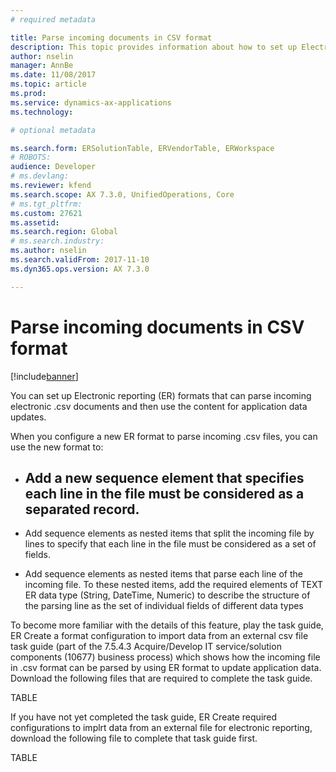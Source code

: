 ```yaml
---
# required metadata

title: Parse incoming documents in CSV format
description: This topic provides information about how to set up Electronic reporting (ER) formats to parse incoming CSV formatted documents. 
author: nselin
manager: AnnBe
ms.date: 11/08/2017
ms.topic: article
ms.prod: 
ms.service: dynamics-ax-applications
ms.technology: 

# optional metadata

ms.search.form: ERSolutionTable, ERVendorTable, ERWorkspace
# ROBOTS: 
audience: Developer
# ms.devlang: 
ms.reviewer: kfend
ms.search.scope: AX 7.3.0, UnifiedOperations, Core
# ms.tgt_pltfrm: 
ms.custom: 27621
ms.assetid: 
ms.search.region: Global
# ms.search.industry: 
ms.author: nselin
ms.search.validFrom: 2017-11-10
ms.dyn365.ops.version: AX 7.3.0

---
```

# Parse incoming documents in CSV format
[!include[banner](../includes/banner.md)]

You can set up Electronic reporting (ER) formats that can parse incoming electronic .csv documents and then use the content for application data updates.

When you configure a new ER format to parse incoming .csv files, you can use the new format to:
- Add a new sequence element that specifies each line in the file must be considered as a separated record.
  - 
- Add sequence elements as nested items that split the incoming file by lines to specify that each line in the file must be considered as a set of fields.

- Add sequence elements as nested items that parse each line of the incoming file. To these nested items, add the required elements of TEXT ER data type (String, DateTime, Numeric) to describe the structure of the parsing line as the set of individual fields of different data types

To become more familiar with the details of this feature, play the task guide,  ER Create a format configuration to import data from an external csv file task guide (part of the 7.5.4.3 Acquire/Develop IT service/solution components (10677) business process) which shows how the incoming file in .csv format can be parsed by using ER format to update application data.
Download the following files that are required to complete the task guide.

TABLE

If you have not yet completed the task guide, ER Create required configurations to implrt data from an external file for electronic reporting, download the following file to complete that task guide first.

TABLE
